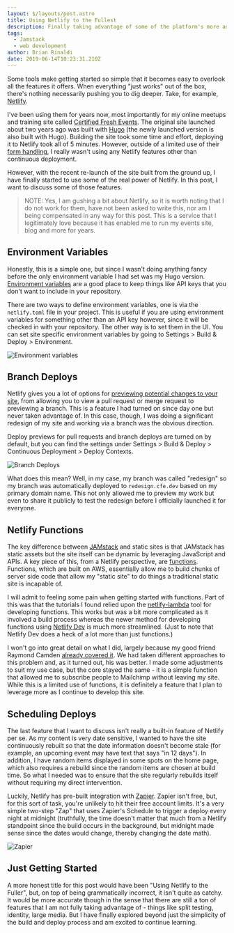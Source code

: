 ```yaml
---
layout: $/layouts/post.astro
title: Using Netlify to the Fullest
description: Finally taking advantage of some of the platform's more advanced features.
tags:
  - Jamstack
  - web development
author: Brian Rinaldi
date: 2019-06-14T10:23:31.210Z
---
```


Some tools make getting started so simple that it becomes easy to overlook all the features it offers. When everything "just works" out of the box, there's nothing necessarily pushing you to dig deeper. Take, for example, [Netlify](https://www.netlify.com/).

I've been using them for years now, most importantly for my online meetups and training site called [Certified Fresh Events](https://cfe.dev/). The original site launched about two years ago was built with [Hugo](https://gohugo.io/) (the newly launched version is also built with Hugo). Building the site took some time and effort, deploying it to Netlify took all of 5 minutes. However, outside of a limited use of their [form handling](https://www.netlify.com/docs/form-handling/), I really wasn't using any Netlify features other than continuous deployment.

However, with the recent re-launch of the site built from the ground up, I have finally started to use some of the real power of Netlify. In this post, I want to discuss some of those features.

> NOTE: Yes, I am gushing a bit about Netlify, so it is worth noting that I do not work for them, have not been asked to write this, nor am I being compensated in any way for this post. This is a service that I legitimately love because it has enabled me to run my events site, blog and more for years.

## Environment Variables

Honestly, this is a simple one, but since I wasn't doing anything fancy before the only environment variable I had set was my Hugo version. [Environment variables](https://www.netlify.com/docs/continuous-deployment/#environment-variables) are a good place to keep things like API keys that you don't want to include in your repository.

There are two ways to define environment variables, one is via the `netlify.toml` file in your project. This is useful if you are using environment variables for something other than an API key however, since it will be checked in with your repository. The other way is to set them in the UI. You can set site specific environment variables by going to Settings > Build & Deploy > Environment.

![Environment variables](/images/posts/netlify/environment_variables.png)

## Branch Deploys

Netlify gives you a lot of options for [previewing potential changes to your site](https://www.netlify.com/docs/continuous-deployment/#branches-deploys), from allowing you to view a pull request or merge request to previewing a branch. This is a feature I had turned on since day one but never taken advantage of. In this case, though, I was doing a significant redesign of my site and working via a branch was the obvious direction.

Deploy previews for pull requests and branch deploys are turned on by default, but you can find the settings under Settings > Build & Deploy > Continuous Deployment > Deploy Contexts.

![Branch Deploys](/images/posts/netlify/deploy_contexts.png)

What does this mean? Well, in my case, my branch was called "redesign" so my branch was automatically deployed to `redesign.cfe.dev` based on my primary domain name. This not only allowed me to preview my work but even to share it publicly to test the redesign before I officially launched it for everyone.

## Netlify Functions

The key difference between [JAMstack](https://jamstack.org/) and static sites is that JAMstack has static assets but the site itself can be dynamic by leveraging JavaScript and APIs. A key piece of this, from a Netlify perspective, are [functions](https://www.netlify.com/docs/functions/). Functions, which are built on AWS, essentially allow me to build chunks of server side code that allow my "static site" to do things a traditional static site is incapable of.

I will admit to feeling some pain when getting started with functions. Part of this was that the tutorials I found relied upon the [netlify-lambda](https://github.com/netlify/netlify-lambda) tool for developing functions. This works but was a bit more complicated as it involved a build process whereas the newer method for developing functions using [Netlify Dev](https://www.netlify.com/products/dev/) is much more streamlined. (Just to note that Netlify Dev does a heck of a lot more than just functions.)

I won't go into great detail on what I did, largely because my good friend Raymond Camden [already covered it](https://www.netlify.com/products/dev/). We had taken different approaches to this problem and, as it turned out, his was better. I made some adjustments to suit my use case, but the core stayed the same - it is a simple function that allowed me to subscribe people to Mailchimp without leaving my site. While this is a limited use of functions, it is definitely a feature that I plan to leverage more as I continue to develop this site.

## Scheduling Deploys

The last feature that I want to discuss isn't really a built-in feature of Netlify per se. As my content is very date sensitive, I wanted to have the site continuously rebuilt so that the date information doesn't become stale (for example, an upcoming event may have text that says "in 12 days"). In addition, I have random items displayed in some spots on the home page, which also requires a rebuild since the random items are chosen at build time. So what I needed was to ensure that the site regularly rebuilds itself without requiring my direct intervention.

Luckily, Netlify has pre-built integration with [Zapier](https://zapier.com). Zapier isn't free, but, for this sort of task, you're unlikely to hit their free account limits. It's a very simple two-step "Zap" that uses Zapier's Schedule to trigger a deploy every night at midnight (truthfully, the time doesn't matter that much from a Netlify standpoint since the build occurs in the background, but midnight made sense since the dates would change, thereby changing the date math).

![Zapier](/images/posts/netlify/zapier.png)

## Just Getting Started

A more honest title for this post would have been "Using Netlify to the Fuller", but, on top of being grammatically incorrect, it isn't quite as catchy. It would be more accurate though in the sense that there are still a ton of features that I am not fully taking advantage of - things like split testing, identity, large media. But I have finally explored beyond just the simplicity of the build and deploy process and am excited to continue learning.